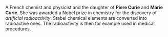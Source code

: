 A French chemist and physicist and the daughter of **Piere Curie** and **Marie
Curie**. She was awarded a Nobel prize in chemistry for the discovery of
*artificial radioactivity*. Stabel chemical elements are converted into
radioactive ones. The radioactivity is then for example used in medical
procedures.
